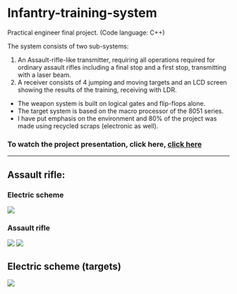 # Infantry-training-system
Practical engineer final project. (Code language: C++)

The system consists of two sub-systems:
1. An Assault-rifle-like transmitter, requiring all operations required for ordinary assault rifles including a final stop and a first stop, transmitting with a laser beam.
2. A receiver consists of 4 jumping and moving targets and an LCD screen showing the results of the training, receiving with LDR.
* The weapon system is built on logical gates and flip-flops alone.
* The target system is based on the macro processor of the 8051 series.
* I have put emphasis on the environment and 80% of the project was made using recycled scraps (electronic as well).
### To watch the project presentation, click here, <a href='https://drive.google.com/file/d/1eZV-zV45IazZ2ldJHvTNLxqbBZEjoZhz/view?usp=sharing'>click here<a>

____

## Assault rifle:
### Electric scheme
<img src='https://i.imgur.com/GgCX226.jpg'>

### Assault rifle
<img src='https://i.imgur.com/HHP2OI8.jpg'>
<img src='https://i.imgur.com/gCsM0Wi.jpg'>

## Electric scheme (targets)
<img src='https://i.imgur.com/62TrU3J.jpg'>
